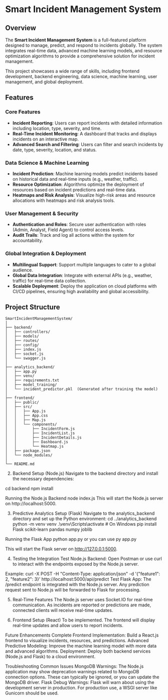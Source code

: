 # Smart Incident Management System

## Overview

The **Smart Incident Management System** is a full-featured platform designed to manage, predict, and respond to incidents globally. The system integrates real-time data, advanced machine learning models, and resource optimization algorithms to provide a comprehensive solution for incident management.

This project showcases a wide range of skills, including frontend development, backend engineering, data science, machine learning, user management, and global deployment.

## Features

### Core Features

- **Incident Reporting**: Users can report incidents with detailed information including location, type, severity, and time.
- **Real-Time Incident Monitoring**: A dashboard that tracks and displays incidents on an interactive map.
- **Advanced Search and Filtering**: Users can filter and search incidents by date, type, severity, location, and status.

### Data Science & Machine Learning

- **Incident Prediction**: Machine learning models predict incidents based on historical data and real-time inputs (e.g., weather, traffic).
- **Resource Optimization**: Algorithms optimize the deployment of resources based on incident predictions and real-time data.
- **Heatmaps and Risk Analysis**: Visualize high-risk areas and resource allocations with heatmaps and risk analysis tools.

### User Management & Security

- **Authentication and Roles**: Secure user authentication with roles (Admin, Analyst, Field Agent) to control access levels.
- **Audit Trails**: Track and log all actions within the system for accountability.

### Global Integration & Deployment

- **Multilingual Support**: Support multiple languages to cater to a global audience.
- **Global Data Integration**: Integrate with external APIs (e.g., weather, traffic) for real-time data collection.
- **Scalable Deployment**: Deploy the application on cloud platforms with CI/CD pipelines, ensuring high availability and global accessibility.

## Project Structure

```plaintext
SmartIncidentManagementSystem/
│
├── backend/
│   ├── controllers/
│   ├── models/
│   ├── routes/
│   ├── config/
│   ├── index.js
│   ├── socket.js
│   └── swagger.js
│
├── analytics_backend/
│   ├── app.py
│   ├── venv/
│   ├── requirements.txt
│   ├── model_training/
│   └── incident_predictor.pkl  (Generated after training the model)
│
├── frontend/
│   ├── public/
│   ├── src/
│   │   ├── App.js
│   │   ├── App.css
│   │   ├── Map.js
│   │   └── components/
│   │       ├── IncidentForm.js
│   │       ├── IncidentList.js
│   │       ├── IncidentDetails.js
│   │       ├── Dashboard.js
│   │       └── Heatmap.js
│   ├── package.json
│   └── node_modules/
│
└── README.md

```
2. Backend Setup (Node.js)
Navigate to the backend directory and install the necessary dependencies:

cd backend
npm install

Running the Node.js Backend
node index.js
This will start the Node.js server on http://localhost:5000.

3. Predictive Analytics Setup (Flask)
Navigate to the analytics_backend directory and set up the Python environment:
cd ../analytics_backend
python -m venv venv
.\venv\Scripts\activate  # On Windows
pip install Flask scikit-learn pandas numpy joblib

Running the Flask App
python app.py or you can use py app.py


This will start the Flask server on http://127.0.0.1:5000.

4. Testing the Integration
Test Node.js Backend: Open Postman or use curl to interact with the endpoints exposed by the Node.js server.

Example:
curl -X POST -H "Content-Type: application/json" -d '{"feature1": 2, "feature2": 3}' http://localhost:5000/api/predict
Test Flask App: The /predict endpoint is integrated with the Node.js server. Any prediction request sent to Node.js will be forwarded to Flask for processing.

5. Real-Time Features
The Node.js server uses Socket.IO for real-time communication. As incidents are reported or predictions are made, connected clients will receive real-time updates.

6. Frontend Setup (React)
To be implemented. The frontend will display real-time updates and allow users to report incidents.

Future Enhancements
Complete Frontend Implementation: Build a React.js frontend to visualize incidents, resources, and predictions.
Advanced Predictive Modeling: Improve the machine learning model with more data and advanced algorithms.
Deployment: Deploy both backend services (Node.js and Flask) to a cloud environment.

Troubleshooting
Common Issues
MongoDB Warnings: The Node.js application may show deprecation warnings related to MongoDB connection options. These can typically be ignored, or you can update the MongoDB driver.
Flask Debug Warnings: Flask will warn about using the development server in production. For production use, a WSGI server like Gunicorn should be used.
